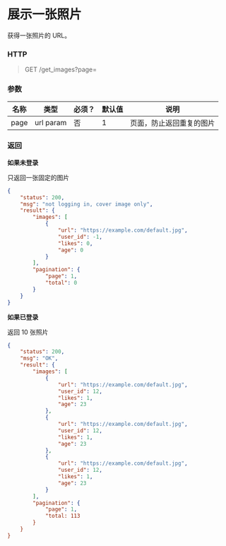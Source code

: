 # 展示一张照片



获得一张照片的 URL。



### HTTP

> GET /get_images?page=<page-number>



### 参数

| 名称 | 类型      | 必须？ | 默认值 | 说明                     |
| ---- | --------- | ------ | ------ | ------------------------ |
| page | url param | 否     | 1      | 页面，防止返回重复的图片 |



### 返回

**如果未登录**

只返回一张固定的图片

```json
{
    "status": 200,
    "msg": "not logging in, cover image only",
    "result": {
        "images": [
            {
                "url": "https://example.com/default.jpg",
                "user_id": -1,
                "likes": 0,
                "age": 0
            }
        ],
        "pagination": {
            "page": 1,
            "total": 0
        }
    }
}
```



**如果已登录**

返回 10 张照片

```json
{
    "status": 200,
    "msg": "OK",
    "result": {
        "images": [
            {
                "url": "https://example.com/default.jpg",
                "user_id": 12,
                "likes": 1,
                "age": 23
            },
            {
                "url": "https://example.com/default.jpg",
                "user_id": 12,
                "likes": 1,
                "age": 23
            },
            {
                "url": "https://example.com/default.jpg",
                "user_id": 12,
                "likes": 1,
                "age": 23
            }
        ],
        "pagination": {
            "page": 1,
            "total: 113
        }
    }
}
```

